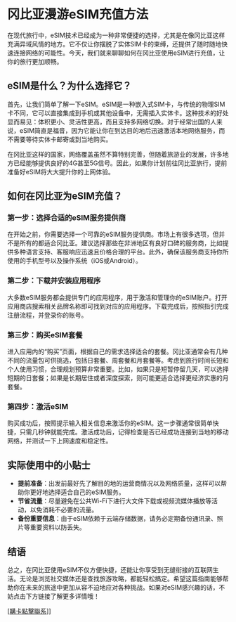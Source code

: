 # 冈比亚漫游eSIM充值方法

在现代旅行中，eSIM技术已经成为一种非常便捷的选择，尤其是在像冈比亚这样充满异域风情的地方。它不仅让你摆脱了实体SIM卡的束缚，还提供了随时随地快速连接网络的可能性。今天，我们就来聊聊如何在冈比亚使用eSIM进行充值，让你的旅行更加顺畅。

## eSIM是什么？为什么选择它？

首先，让我们简单了解一下eSIM。eSIM是一种嵌入式SIM卡，与传统的物理SIM卡不同，它可以直接集成到手机或其他设备中，无需插入实体卡。这种技术的好处显而易见：体积更小、灵活性更高，而且支持多网络切换。对于经常出国的人来说，eSIM简直是福音，因为它能让你在到达目的地后迅速激活本地网络服务，而不需要等待实体卡邮寄或到当地购买。

在冈比亚这样的国家，网络覆盖虽然不算特别完善，但随着旅游业的发展，许多地方已经能够提供良好的4G甚至5G信号。因此，如果你计划前往冈比亚旅行，提前准备好eSIM将大大提升你的上网体验。

## 如何在冈比亚为eSIM充值？

### 第一步：选择合适的eSIM服务提供商

在开始之前，你需要选择一个可靠的eSIM服务提供商。市场上有很多选项，但并不是所有的都适合冈比亚。建议选择那些在非洲地区有良好口碑的服务商，比如提供多种语言支持、客服响应迅速且价格合理的平台。此外，确保该服务商支持你所使用的手机型号以及操作系统（iOS或Android）。

### 第二步：下载并安装应用程序

大多数eSIM服务都会提供专门的应用程序，用于激活和管理你的eSIM账户。打开应用商店搜索相关品牌名称即可找到对应的应用程序。下载完成后，按照指引完成注册流程，并登录你的账号。

### 第三步：购买eSIM套餐

进入应用内的“购买”页面，根据自己的需求选择适合的套餐。冈比亚通常会有几种不同的流量包可供挑选，包括日套餐、周套餐和月套餐等。考虑到旅行时间长短和个人使用习惯，合理规划预算非常重要。比如，如果只是短暂停留几天，可以选择短期的日套餐；如果是长期居住或者深度探索，则可能更适合选择更经济实惠的月套餐。

### 第四步：激活eSIM

购买成功后，按照提示输入相关信息来激活你的eSIM。这一步骤通常很简单快捷，只需几秒钟就能完成。激活成功后，记得检查是否已经成功连接到当地的移动网络，并测试一下上网速度和稳定性。

## 实际使用中的小贴士

- **提前准备**：出发前最好先了解目的地的运营商情况以及网络质量，这样可以帮助你更好地选择适合自己的eSIM服务。
- **节省流量**：尽量避免在公共Wi-Fi下进行大文件下载或视频流媒体播放等活动，以免消耗不必要的流量。
- **备份重要信息**：由于eSIM依赖于云端存储数据，请务必定期备份通讯录、照片等重要资料以防丢失。

## 结语

总之，在冈比亚使用eSIM不仅方便快捷，还能让你享受到无缝衔接的互联网生活。无论是浏览社交媒体还是查找旅游攻略，都能轻松搞定。希望这篇指南能够帮助你在未来的旅途中更加从容不迫地应对各种挑战。如果对eSIM感兴趣的话，不妨点击下方链接了解更多详情哦！

[[購卡點擊聯系](https://t.me/s/esim1088)]]